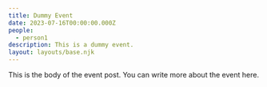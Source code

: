 ```yaml
---
title: Dummy Event
date: 2023-07-16T00:00:00.000Z
people:
  - person1
description: This is a dummy event.
layout: layouts/base.njk
---
```


This is the body of the event post. You can write more about the event here.

